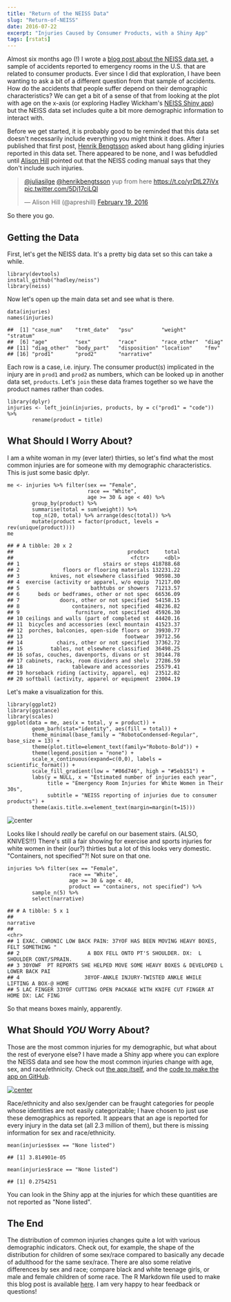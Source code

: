 ```yaml
---
title: "Return of the NEISS Data"
slug: "Return-of-NEISS"
date: 2016-07-22
excerpt: "Injuries Caused by Consumer Products, with a Shiny App"
tags: [rstats]
---
```




Almost six months ago (!) I wrote a [blog post about the NEISS data set](http://juliasilge.com/blog/Your-Floor/), a sample of accidents reported to emergency rooms in the U.S. that are related to consumer products. Ever since I did that exploration, I have been wanting to ask a bit of a different question from that sample of accidents. How do the accidents that people suffer depend on their demographic characteristics? We can get a bit of a sense of that from looking at the plot with age on the x-axis (or exploring Hadley Wickham's [NEISS Shiny app](https://hadley.shinyapps.io/neiss-explorer/)) but the NEISS data set includes quite a bit more demographic information to interact with.

Before we get started, it is probably good to be reminded that this data set doesn't necessarily include everything you might think it does. After I published that first post, [Henrik Bengtsson](https://twitter.com/henrikbengtsson) asked about hang gliding injuries reported in this data set. There appeared to be none, and I was befuddled until [Alison Hill](https://twitter.com/apreshill) pointed out that the NEISS coding manual says that they don't include such injuries.

<blockquote class="twitter-tweet" data-lang="en"><p lang="en" dir="ltr"><a href="https://twitter.com/juliasilge">@juliasilge</a> <a href="https://twitter.com/henrikbengtsson">@henrikbengtsson</a> yup from here <a href="https://t.co/yrDtL27iVx">https://t.co/yrDtL27iVx</a> <a href="https://t.co/5Dj17ciLQl">pic.twitter.com/5Dj17ciLQl</a></p>&mdash; Alison Hill (@apreshill) <a href="https://twitter.com/apreshill/status/700826041116291073">February 19, 2016</a></blockquote>
<script async src="http://platform.twitter.com/widgets.js" charset="utf-8"></script>

So there you go.

## Getting the Data

First, let's get the NEISS data. It's a pretty big data set so this can take a while.


```{r}
library(devtools)
install_github("hadley/neiss")
library(neiss)
```

Now let's open up the main data set and see what is there.


```{r}
data(injuries)
names(injuries)
```



```
##  [1] "case_num"    "trmt_date"   "psu"         "weight"      "stratum"    
##  [6] "age"         "sex"         "race"        "race_other"  "diag"       
## [11] "diag_other"  "body_part"   "disposition" "location"    "fmv"        
## [16] "prod1"       "prod2"       "narrative"
```

Each row is a case, i.e. injury. The consumer product(s) implicated in the injury are in `prod1` and `prod2` as numbers, which can be looked up in another data set, `products`. Let's `join` these data frames together so we have the product names rather than codes.


```{r}
library(dplyr)
injuries <- left_join(injuries, products, by = c("prod1" = "code")) %>% 
        rename(product = title)
```

## What Should I Worry About?

I am a white woman in my (ever later) thirties, so let's find what the most common injuries are for someone with my demographic characteristics. This is just some basic dplyr.


```{r}
me <- injuries %>% filter(sex == "Female",
                          race == "White",
                          age >= 30 & age < 40) %>%
        group_by(product) %>%
        summarise(total = sum(weight)) %>% 
        top_n(20, total) %>% arrange(desc(total)) %>%
        mutate(product = factor(product, levels = rev(unique(product))))
me
```



```
## # A tibble: 20 x 2
##                                     product     total
##                                      <fctr>     <dbl>
## 1                           stairs or steps 418788.68
## 2              floors or flooring materials 132231.22
## 3          knives, not elsewhere classified  90598.30
## 4  exercise (activity or apparel, w/o equip  71217.00
## 5                       bathtubs or showers  71213.57
## 6      beds or bedframes, other or not spec  66536.09
## 7             doors, other or not specified  54158.15
## 8                 containers, not specified  48236.82
## 9                  furniture, not specified  45926.30
## 10 ceilings and walls (part of completed st  44420.16
## 11  bicycles and accessories (excl mountain  41523.37
## 12  porches, balconies, open-side floors or  39930.77
## 13                                 footwear  39712.56
## 14           chairs, other or not specified  37362.72
## 15         tables, not elsewhere classified  36498.25
## 16 sofas, couches, davenports, divans or st  30144.78
## 17 cabinets, racks, room dividers and shelv  27286.59
## 18                tableware and accessories  25579.41
## 19 horseback riding (activity, apparel, eq)  23512.82
## 20 softball (activity, apparel or equipment  23004.19
```

Let's make a visualization for this.


```{r}
library(ggplot2)
library(ggstance)
library(scales)
ggplot(data = me, aes(x = total, y = product)) + 
        geom_barh(stat="identity", aes(fill = total)) +
        theme_minimal(base_family = "RobotoCondensed-Regular", base_size = 13) +
        theme(plot.title=element_text(family="Roboto-Bold")) +
        theme(legend.position = "none") +
        scale_x_continuous(expand=c(0,0), labels = scientific_format()) +
        scale_fill_gradient(low = "#86d746", high = "#5eb151") +
        labs(y = NULL, x = "Estimated number of injuries each year",
             title = "Emergency Room Injuries for White Women in Their 30s",
             subtitle = "NEISS reporting of injuries due to consumer products") +
        theme(axis.title.x=element_text(margin=margin(t=15)))
```

![center](/figs/2016-07-22-Return-of-NEISS/unnamed-chunk-6-1.png)

Looks like I should *really* be careful on our basement stairs. (ALSO, KNIVES!!!) There's still a fair showing for exercise and sports injuries for white women in their (our?) thirties but a lot of this looks very domestic. "Containers, not specified"?! Not sure on that one.


```{r}
injuries %>% filter(sex == "Female",
                    race == "White",
                    age >= 30 & age < 40,
                    product == "containers, not specified") %>%
        sample_n(5) %>%
        select(narrative)
```



```
## # A tibble: 5 x 1
##                                                                          narrative
##                                                                              <chr>
## 1 EXAC. CHRONIC LOW BACK PAIN: 37YOF HAS BEEN MOVING HEAVY BOXES, FELT SOMETHING "
## 2                      A BOX FELL ONTO PT'S SHOULDER. DX:  L SHOULDER CONT/SPRAIN.
## 3 30YOWF  PT REPORTS SHE HELPED MOVE SOME HEAVY BOXES & DEVELOPED L LOWER BACK PAI
## 4                     38YOF-ANKLE INJURY-TWISTED ANKLE WHILE LIFTING A BOX-@ HOME 
## 5 LAC FINGER 33YOF CUTTING OPEN PACKAGE WITH KNIFE CUT FINGER AT HOME DX: LAC FING
```

So that means boxes mainly, apparently.

## What Should *YOU* Worry About?

Those are the most common injuries for my demographic, but what about the rest of everyone else? I have made a Shiny app where you can explore the NEISS data and see how the most common injuries change with age, sex, and race/ethnicity. Check out [the app itself](https://datassist.shinyapps.io/neiss_demographics/), and the [code to make the app on GitHub](https://github.com/juliasilge/neissapp).

[![center](/figs/2016-07-22-Return-of-NEISS/NEISSshiny.png)](https://datassist.shinyapps.io/neiss_demographics/)

Race/ethnicity and also sex/gender can be fraught categories for people whose identities are not easily categorizable; I have chosen to just use these demographics as reported. It appears that an age is reported for every injury in the data set (all 2.3 million of them), but there is missing information for sex and race/ethnicity.


```{r}
mean(injuries$sex == "None listed")
```



```
## [1] 3.814901e-05
```



```{r}
mean(injuries$race == "None listed")
```



```
## [1] 0.2754251
```

You can look in the Shiny app at the injuries for which these quantities are not reported as "None listed".

## The End

The distribution of common injuries changes quite a lot with various demographic indicators. Check out, for example, the shape of the distribution for children of some sex/race compared to basically any decade of adulthood for the same sex/race. There are also some relative differences by sex and race; compare black and white teenage girls, or male and female children of some race. The R Markdown file used to make this blog post is available [here](https://github.com/juliasilge/juliasilge.github.io/blob/master/_R/2016-07-22-Return-of-NEISS.Rmd). I am very happy to hear feedback or questions!
